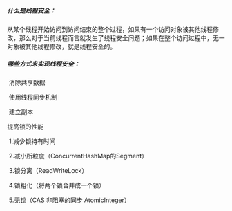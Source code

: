 ##### 什么是线程安全：

​	从某个线程开始访问到访问结束的整个过程，如果有一个访问对象被其他线程修改，那么对于当前线程而言就发生了线程安全问题；如果在整个访问过程中，无一对象被其他线程修改，就是线程安全的。

##### 哪些方式来实现线程安全：

​	消除共享数据

​	使用线程同步机制

​	建立副本

提高锁的性能

​	1.减少锁持有时间

​	2.减小所粒度（ConcurrentHashMap的Segment）

​	3.锁分离（ReadWriteLock）

​	4.锁粗化（将两个锁合并成一个锁）

​	5.无锁（CAS 非阻塞的同步   AtomicInteger）